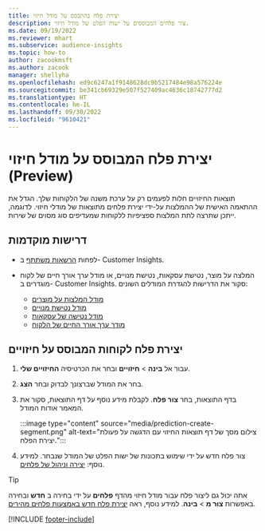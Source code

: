 ```yaml
---
title: יצירת פלח בהתבסס על מודל חיזוי
description: צור פלחים המבוססים על ישות הפלט של מודל חיזוי.
ms.date: 09/19/2022
ms.reviewer: mhart
ms.subservice: audience-insights
ms.topic: how-to
author: zacookmsft
ms.author: zacook
manager: shellyha
ms.openlocfilehash: ed9c6247a1f9148628dc9b5217484e98a576224e
ms.sourcegitcommit: be341cb69329e507f527409ac4636c18742777d2
ms.translationtype: HT
ms.contentlocale: he-IL
ms.lasthandoff: 09/30/2022
ms.locfileid: "9610421"
---
```

# <a name="create-a-segment-based-on-a-prediction-model-preview"></a>יצירת פלח המבוסס על מודל חיזוי (Preview)

תוצאות החיזויים חלות לפעמים רק על ערכת משנה של הלקוחות שלך. הגדל את ההתאמה האישית של ההמלצות על-ידי יצירת פלחים מתוצאות של מודלי חיזוי. לדוגמה, ייתכן שתרצה לתת המלצות ספציפיות ללקוחות שמעדיפים סוג מסוים של שירות.

## <a name="prerequisites"></a>דרישות מוקדמות

- לפחות [הרשאות משתתף](permissions.md) ב- Customer Insights.

- המלצה על מוצר, נטישת עסקאות, נטישת מנויים, או מודל ערך אורך חיים של לקוח מוגדרים ב- Customer Insights. סקור את הדרישות להגדרת המודלים השונים:

  - [מודל המלצות על מוצרים](predict-product-recommendation.md)
  - [מודל נטישת מנויים](predict-subscription-churn.md)
  - [מודל נטישה של עסקאות](predict-transactional-churn.md)
  - [מודך ערך אורך החיים של הלקוח](predict-customer-lifetime-value.md)

## <a name="create-a-customer-segment-based-on-predictions"></a>יצירת פלח לקוחות המבוסס על חיזויים

1. עבור אל **בינה** > **חיזויים** ובחר את הכרטיסיה **החיזויים שלי**.

1. בחר את המודל שברצונך לבדוק ובחר **הצג**.

1. בדף התוצאות, בחר **צור פלח**. לקבלת מידע נוסף על דף התוצאות, סקור את המאמר אודות המודל.

   :::image type="content" source="media/prediction-create-segment.png" alt-text="צילום מסך של דף תוצאות החיזוי עם הדגשה על פעולת יצירת הפלח.":::

1. צור פלח חדש על ידי שימוש בתכונות של ישות הפלט של המודל שנבחר. למידע נוסף: [יצירה וניהול של פלחים](segments.md).

> [!TIP]
> אתה יכול גם ליצור פלח עבור מודל חיזוי מהדף **פלחים** על ידי בחירה ב **חדש** ובחירה באפשרות **צור מ** > **בינה**. למידע נוסף, ראה [יצירת פלח חדש באמצעות פלחים מהירים](segment-quick.md).

[!INCLUDE [footer-include](includes/footer-banner.md)]
